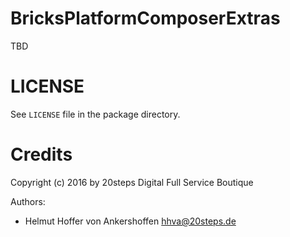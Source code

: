 # BricksPlatformComposerExtras

TBD

# LICENSE
See `LICENSE` file in the package directory.

# Credits

Copyright (c) 2016 by 20steps Digital Full Service Boutique

Authors:
* Helmut Hoffer von Ankershoffen <hhva@20steps.de>

